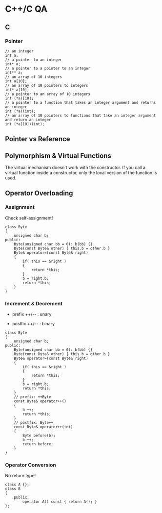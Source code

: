 # C++/C QA #

## C ##
### Pointer ###
```
// an integer
int a;
// a pointer to an integer
int* a;
// a pointer to a pointer to an integer
int** a;
// an array of 10 integers
int a[10];
// an array of 10 pointers to integers
int* a[10];
// a pointer to an array of 10 integers
int (*a)[10];
// a pointer to a function that takes an integer argument and returns an integer
int (*a)(int);
// an array of 10 pointers to functions that take an integer argument and return an integer
int (*a[10])(int);
```


## Pointer vs Reference ##


## Polymorphism & Virtual Functions ##

The virtual mechanism doesn't work with the constructor.
If you call a virtual function inside a constructor, only the local version of the function is used.


## Operator Overloading ##
### Assignment ###
Check self-assignment!
```
class Byte
{
	unsigned char b;
public:
	Byte(unsigned char bb = 0): b(bb) {}
	Byte(const Byte& other) { this.b = other.b }
	Byte& operator=(const Byte& right)
	{
		if( this == &right )
		{
			return *this;
		}
		b = right.b;
		return *this;
	}
}
```

### Increment & Decrement ###
- prefix ++/-- : unary

- postfix ++/-- : binary
```
class Byte
{
	unsigned char b;
public:
	Byte(unsigned char bb = 0): b(bb) {}
	Byte(const Byte& other) { this.b = other.b }
	Byte& operator=(const Byte& right)
	{
		if( this == &right )
		{
			return *this;
		}
		b = right.b;
		return *this;
	}
	// prefix: ++Byte
	const Byte& operator++()
	{
		b ++;
		return *this;
	}
	// postfix: Byte++
	const Byte& operator++(int)
	{
		Byte before(b);
		b ++;
		return before;
	}
}
```

### Operator Conversion ###
No return type!
```
class A {};
class B
{
	public:
		operator A() const { return A(); }
};
```

